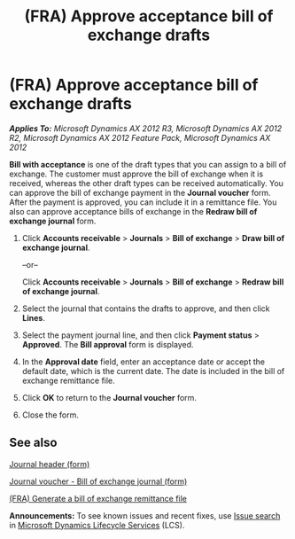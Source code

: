 ﻿---
title: (FRA) Approve acceptance bill of exchange drafts
TOCTitle: (FRA) Approve acceptance bill of exchange drafts
ms:assetid: 88c27e95-38ea-4db8-beae-c8d33dd4a737
ms:mtpsurl: https://technet.microsoft.com/en-us/library/Gg242854(v=AX.60)
ms:contentKeyID: 36058456
ms.date: 04/18/2014
mtps_version: v=AX.60
---

# (FRA) Approve acceptance bill of exchange drafts 


_**Applies To:** Microsoft Dynamics AX 2012 R3, Microsoft Dynamics AX 2012 R2, Microsoft Dynamics AX 2012 Feature Pack, Microsoft Dynamics AX 2012_

**Bill with acceptance** is one of the draft types that you can assign to a bill of exchange. The customer must approve the bill of exchange when it is received, whereas the other draft types can be received automatically. You can approve the bill of exchange payment in the **Journal voucher** form. After the payment is approved, you can include it in a remittance file. You also can approve acceptance bills of exchange in the **Redraw bill of exchange journal** form.

1.  Click **Accounts receivable** \> **Journals** \> **Bill of exchange** \> **Draw bill of exchange journal**.
    
    –or–
    
    Click **Accounts receivable** \> **Journals** \> **Bill of exchange** \> **Redraw bill of exchange journal**.

2.  Select the journal that contains the drafts to approve, and then click **Lines**.

3.  Select the payment journal line, and then click **Payment status** \> **Approved**. The **Bill approval** form is displayed.

4.  In the **Approval date** field, enter an acceptance date or accept the default date, which is the current date. The date is included in the bill of exchange remittance file.

5.  Click **OK** to return to the **Journal voucher** form.

6.  Close the form.

## See also

[Journal header (form)](https://technet.microsoft.com/en-us/library/aa557917\(v=ax.60\))

[Journal voucher - Bill of exchange journal (form)](https://technet.microsoft.com/en-us/library/aa553272\(v=ax.60\))

[(FRA) Generate a bill of exchange remittance file](fra-generate-a-bill-of-exchange-remittance-file.md)

  
**Announcements:** To see known issues and recent fixes, use [Issue search](http://go.microsoft.com/fwlink/?linkid=389258) in [Microsoft Dynamics Lifecycle Services](http://go.microsoft.com/fwlink/?linkid=306505) (LCS).

